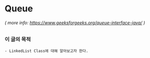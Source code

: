 # Queue
###### ( more info: https://www.geeksforgeeks.org/queue-interface-java/ )

### 이 글의 목적
    - LinkedList Class에 대해 알아보고자 한다.
<br/>

